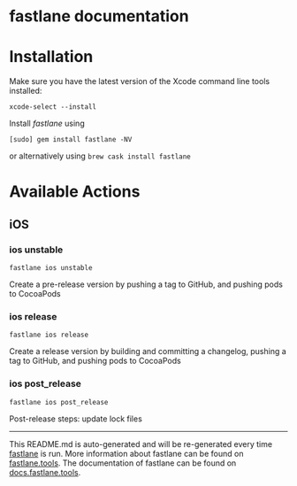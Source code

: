 fastlane documentation
================
# Installation

Make sure you have the latest version of the Xcode command line tools installed:

```
xcode-select --install
```

Install _fastlane_ using
```
[sudo] gem install fastlane -NV
```
or alternatively using `brew cask install fastlane`

# Available Actions
## iOS
### ios unstable
```
fastlane ios unstable
```
Create a pre-release version by pushing a tag to GitHub, and pushing pods to CocoaPods
### ios release
```
fastlane ios release
```
Create a release version by building and committing a changelog, pushing a tag to GitHub, and pushing pods to CocoaPods
### ios post_release
```
fastlane ios post_release
```
Post-release steps: update lock files

----

This README.md is auto-generated and will be re-generated every time [fastlane](https://fastlane.tools) is run.
More information about fastlane can be found on [fastlane.tools](https://fastlane.tools).
The documentation of fastlane can be found on [docs.fastlane.tools](https://docs.fastlane.tools).
